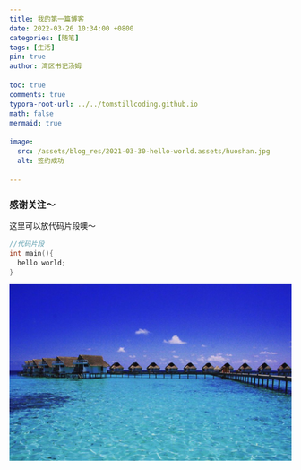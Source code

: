 ```yaml
---
title: 我的第一篇博客
date: 2022-03-26 10:34:00 +0800
categories: [随笔]
tags: [生活]
pin: true
author: 湾区书记汤姆

toc: true
comments: true
typora-root-url: ../../tomstillcoding.github.io
math: false
mermaid: true

image:
  src: /assets/blog_res/2021-03-30-hello-world.assets/huoshan.jpg
  alt: 签约成功

---
```


### 感谢关注～ 


这里可以放代码片段噢～
```c++
//代码片段
int main(){
  hello world;
}
```

![24110307_0](../assets/blog_res/24110307_0.jpg)
